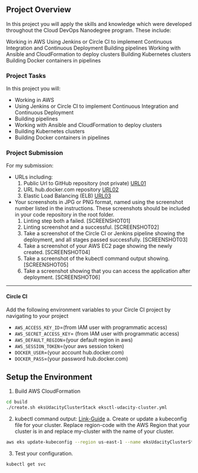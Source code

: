## Project Overview

In this project you will apply the skills and knowledge which were developed throughout the Cloud DevOps Nanodegree program. These include:

Working in AWS
Using Jenkins or Circle CI to implement Continuous Integration and Continuous Deployment
Building pipelines
Working with Ansible and CloudFormation to deploy clusters
Building Kubernetes clusters
Building Docker containers in pipelines

### Project Tasks
In this project you will:
* Working in AWS
* Using Jenkins or Circle CI to implement Continuous Integration and Continuous Deployment
* Building pipelines
* Working with Ansible and CloudFormation to deploy clusters
* Building Kubernetes clusters
* Building Docker containers in pipelines

### Project Submission
For my submission:
- URLs including:
  1. Public Url to GitHub repository (not private) [URL01](https://github.com/trind2002/project5-capstone)
  1. URL hub.docker.com repository [URL02](https://hub.docker.com/repository/docker/trind7/udacity/general)
  1. Elastic Load Balancing (ELB)  [URL03](http://a82a9ef870f9e496d8cea2e99b477a4b-456124985.us-east-1.elb.amazonaws.com/)
- Your screenshots in JPG or PNG format, named using the screenshot number listed in the instructions. These screenshots should be included in your code repository in the root folder.
  1. Linting step both a failed. [SCREENSHOT01]
  1. Linting screenshot and a successful. [SCREENSHOT02]
  1. Take a screenshot of the Circle CI or Jenkins pipeline showing the deployment, and all stages passed successfully. [SCREENSHOT03]
  1. Take a screenshot of your AWS EC2 page showing the newly created. [SCREENSHOT04]
  1. Take a screenshot of the kubectl command output showing. [SCREENSHOT05]
  1. Take a screenshot showing that you can access the application after deployment. [SCREENSHOT06]

---
#### Circle CI
Add the following environment variables to your Circle CI project by navigating to your project
  - `AWS_ACCESS_KEY_ID`=(from IAM user with programmatic access)
  - `AWS_SECRET_ACCESS_KEY`= (from IAM user with programmatic access)
  - `AWS_DEFAULT_REGION`=(your default region in aws)
  - `AWS_SESSION_TOKEN`=(your aws session token)
  - `DOCKER_USER`=(your account hub.docker.com)
  - `DOCKER_PASS`=(your password hub.docker.com)
## Setup the Environment

1. Build AWS CloudFormation
```bash
cd build
./create.sh eksUdacityClusterStack eksctl-udacity-cluster.yml
```
2. kubectl command output:
[Link-Guide](https://docs.aws.amazon.com/eks/latest/userguide/create-kubeconfig.html)
a. Create or update a kubeconfig file for your cluster. Replace region-code with the AWS Region that your cluster is in and replace my-cluster with the name of your cluster.
```bash
aws eks update-kubeconfig --region us-east-1 --name eksUdacityClusterStack
```
3. Test your configuration.
```bash
kubectl get svc
```




